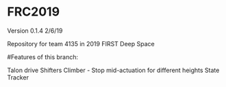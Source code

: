 # FRC2019

Version 0.1.4 2/6/19

Repository for team 4135 in 2019 FIRST Deep Space

#Features of this branch:

Talon drive
Shifters
Climber - Stop mid-actuation for different heights
State Tracker
